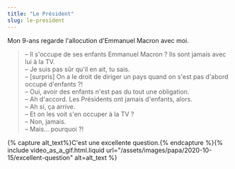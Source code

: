```yaml
---
title: "Le Président"
slug: le-president
---
```


Mon 9-ans regarde l'allocution d'Emmanuel Macron avec moi.

> – Il s'occupe de ses enfants Emmanuel Macron ? Ils sont jamais avec lui à la TV.  
> – Je suis pas sûr qu'il en ait, tu sais.  
> – [surpris] On a le droit de diriger un pays quand on s'est pas d'abord occupé d'enfants ?!  
> – Oui, avoir des enfants n'est pas du tout une obligation.  
> – Ah d'accord. Les Présidents ont jamais d'enfants, alors.  
> – Ah si, ça arrive.  
> – Et on les voit s'en occuper à la TV ?  
> – Non, jamais.  
> – Mais… pourquoi  ?! 

{% capture alt_text%}C'est une excellente question.{% endcapture %}{% include video_as_a_gif.html.liquid
url="/assets/images/papa/2020-10-15/excellent-question"
alt=alt_text
%}
